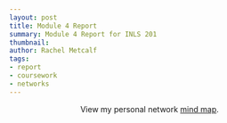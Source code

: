 ```yaml
---
layout: post
title: Module 4 Report
summary: Module 4 Report for INLS 201
thumbnail: 
author:	Rachel Metcalf
tags:
- report
- coursework
- networks
---
```


<center>View my personal network <a href="https://bubbl.us/?h=2e1170/5c6d4d/30fHTb6tIvkf2&r=1350769880">mind map</a>.</center>
<br>
<img="https://cloud.githubusercontent.com/assets/13002608/10580939/21302dee-764e-11e5-85fc-f3acfd2b0acb.png">
